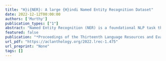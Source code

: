 ```yaml
---
title: "H}i{NER}: A large {H}indi Named Entity Recognition Dataset"
date: 2022-12-12T00:00:00
authors: ['Murthy']
publication_types: ["1"]
abstract: "Named Entity Recognition (NER) is a foundational NLP task that aims to provide class labels like Person, Location, Organisation, Time, and Number to words in free text. Named Entities can also be multi-word expressions where the additional I-O-B annotation information helps label them during the NER annotation process. While English and European languages have considerable annotated data for the NER task, Indian languages lack on that front- both in terms of quantity and following annotation standards. This paper releases a significantly sized standard-abiding Hindi NER dataset containing 109,146 sentences and 2,220,856 tokens, annotated with 11 tags. We discuss the dataset statistics in all their essential detail and provide an in-depth analysis of the NER tag-set used with our data. The statistics of tag-set in our dataset shows a healthy per-tag distribution especially for prominent classes like Person, Location and Organisation. Since the proof of resource-effectiveness is in building models with the resource and testing the model on benchmark data and against the leader-board entries in shared tasks, we do the same with the aforesaid data. We use different language models to perform the sequence labelling task for NER and show the efficacy of our data by performing a comparative evaluation with models trained on another dataset available for the Hindi NER task. Our dataset helps achieve a weighted F1 score of 88.78 with all the tags and 92.22 when we collapse the tag-set, as discussed in the paper. To the best of our knowledge, no available dataset meets the standards of volume (amount) and variability (diversity), as far as Hindi NER is concerned. We fill this gap through this work, which we hope will significantly help NLP for Hindi. We release this dataset with our code and models for further research at \url{https://github.com/cfiltnlp/HiNER}"
featured: false
publication: "*Proceedings of the Thirteenth Language Resources and Evaluation Conference*"
url_pdf: "https://aclanthology.org/2022.lrec-1.475"
url_preprint: "None"
tags: []
---
```

